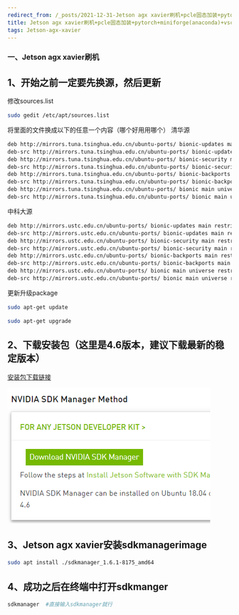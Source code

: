 ```yaml
---
redirect_from: /_posts/2021-12-31-Jetson agx xavier刷机+pcle固态加装+pytorch+miniforge(anaconda)+vscode+wifi+ros全套安装(亲测有效，完美通过无需踩坑).md/
title: Jetson agx xavier刷机+pcle固态加装+pytorch+miniforge(anaconda)+vscode+wifi+ros全套安装(亲测有效，完美通过无需踩坑)
tags: Jetson-agx-xavier
---
```


### 一、Jetson agx xavier刷机
## 1、开始之前一定要先换源，然后更新
修改sources.list
```bash
sudo gedit /etc/apt/sources.list
```
将里面的文件换成以下的任意一个内容（哪个好用用哪个）
清华源
```bash
deb http://mirrors.tuna.tsinghua.edu.cn/ubuntu-ports/ bionic-updates main restricted universe multiverse
deb-src http://mirrors.tuna.tsinghua.edu.cn/ubuntu-ports/ bionic-updates main restricted universe multiverse
deb http://mirrors.tuna.tsinghua.edu.cn/ubuntu-ports/ bionic-security main restricted universe multiverse
deb-src http://mirrors.tuna.tsinghua.edu.cn/ubuntu-ports/ bionic-security main restricted universe multiverse
deb http://mirrors.tuna.tsinghua.edu.cn/ubuntu-ports/ bionic-backports main restricted universe multiverse
deb-src http://mirrors.tuna.tsinghua.edu.cn/ubuntu-ports/ bionic-backports main restricted universe multiverse
deb http://mirrors.tuna.tsinghua.edu.cn/ubuntu-ports/ bionic main universe restricted
deb-src http://mirrors.tuna.tsinghua.edu.cn/ubuntu-ports/ bionic main universe restricted
```
中科大源
```bash
deb http://mirrors.ustc.edu.cn/ubuntu-ports/ bionic-updates main restricted universe multiverse 
deb-src http://mirrors.ustc.edu.cn/ubuntu-ports/ bionic-updates main restricted universe multiverse 
deb http://mirrors.ustc.edu.cn/ubuntu-ports/ bionic-security main restricted universe multiverse 
deb-src http://mirrors.ustc.edu.cn/ubuntu-ports/ bionic-security main restricted universe multiverse 
deb http://mirrors.ustc.edu.cn/ubuntu-ports/ bionic-backports main restricted universe multiverse 
deb-src http://mirrors.ustc.edu.cn/ubuntu-ports/ bionic-backports main restricted universe multiverse 
deb http://mirrors.ustc.edu.cn/ubuntu-ports/ bionic main universe restricted 
deb-src http://mirrors.ustc.edu.cn/ubuntu-ports/ bionic main universe restricted
```

更新升级package
```bash
sudo apt-get update
```
```bash
sudo apt-get upgrade
```

## 2、下载安装包（这里是4.6版本，建议下载最新的稳定版本）
[安装包下载链接](https://developer.nvidia.com/embedded/jetpack)

![sdkmanager](https://raw.githubusercontent.com/muzilyd/blog-image/main/jetson%20agx%20xavier/sdkmanager.png)

## 3、Jetson agx xavier安装sdkmanagerimage
```bash
sudo apt install ./sdkmanager_1.6.1-8175_amd64
```

## 4、成功之后在终端中打开sdkmanger
```bash
sdkmanager  #直接输入sdkmanager就行
```

